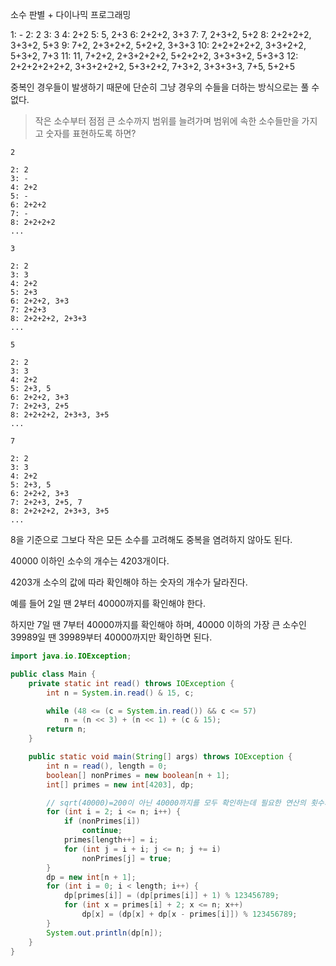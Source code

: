 소수 판별 + 다이나믹 프로그래밍

1: -
2: 2
3: 3
4: 2+2
5: 5, 2+3
6: 2+2+2, 3+3
7: 7, 2+3+2, 5+2
8: 2+2+2+2, 3+3+2, 5+3
9: 7+2, 2+3+2+2, 5+2+2, 3+3+3
10: 2+2+2+2+2, 3+3+2+2, 5+3+2, 7+3
11: 11, 7+2+2, 2+3+2+2+2, 5+2+2+2, 3+3+3+2, 5+3+3
12: 2+2+2+2+2+2, 3+3+2+2+2, 5+3+2+2, 7+3+2, 3+3+3+3, 7+5, 5+2+5

중복인 경우들이 발생하기 때문에 단순히 그냥 경우의 수들을 더하는 방식으로는 풀 수 없다.

> 작은 소수부터 점점 큰 소수까지 범위를 늘려가며 범위에 속한 소수들만을 가지고 숫자를 표현하도록 하면?

```
2

2: 2
3: -
4: 2+2
5: -
6: 2+2+2
7: -
8: 2+2+2+2
...

3

2: 2
3: 3
4: 2+2
5: 2+3
6: 2+2+2, 3+3
7: 2+2+3
8: 2+2+2+2, 2+3+3
...

5

2: 2
3: 3
4: 2+2
5: 2+3, 5
6: 2+2+2, 3+3
7: 2+2+3, 2+5
8: 2+2+2+2, 2+3+3, 3+5
...

7

2: 2
3: 3
4: 2+2
5: 2+3, 5
6: 2+2+2, 3+3
7: 2+2+3, 2+5, 7
8: 2+2+2+2, 2+3+3, 3+5
...
```

8을 기준으로 그보다 작은 모든 소수를 고려해도 중복을 염려하지 않아도 된다.

40000 이하인 소수의 개수는 4203개이다.

4203개 소수의 값에 따라 확인해야 하는 숫자의 개수가 달라진다.

예를 들어 2일 땐 2부터 40000까지를 확인해야 한다.

하지만 7일 땐 7부터 40000까지를 확인해야 하며, 40000 이하의 가장 큰 소수인 39989일 땐 39989부터 40000까지만 확인하면 된다.

```java
import java.io.IOException;

public class Main {
	private static int read() throws IOException {
		int n = System.in.read() & 15, c;

		while (48 <= (c = System.in.read()) && c <= 57)
			n = (n << 3) + (n << 1) + (c & 15);
		return n;
	}

	public static void main(String[] args) throws IOException {
		int n = read(), length = 0;
		boolean[] nonPrimes = new boolean[n + 1];
		int[] primes = new int[4203], dp;

		// sqrt(40000)=200이 아닌 40000까지를 모두 확인하는데 필요한 연산의 횟수가 10만이 안된다.
		for (int i = 2; i <= n; i++) {
			if (nonPrimes[i])
				continue;
			primes[length++] = i;
			for (int j = i + i; j <= n; j += i)
				nonPrimes[j] = true;
		}
		dp = new int[n + 1];
		for (int i = 0; i < length; i++) {
			dp[primes[i]] = (dp[primes[i]] + 1) % 123456789;
			for (int x = primes[i] + 2; x <= n; x++)
				dp[x] = (dp[x] + dp[x - primes[i]]) % 123456789;
		}
		System.out.println(dp[n]);
	}
}
```
